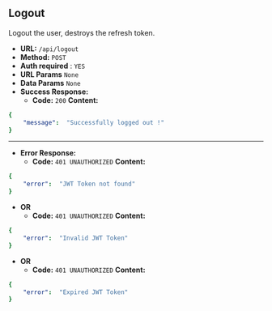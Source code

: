 ﻿**Logout**
----
  Logout the user, destroys the refresh token.
* **URL:**  `/api/logout`
* **Method:** `POST`
* **Auth required** : `YES`
* **URL Params** `None`
* **Data Params** `None`
* **Success Response:**
  * **Code:** `200`
    **Content:**
```yaml
{
    "message":  "Successfully logged out !"
}
```
---
* **Error Response:**
   * **Code:** `401 UNAUTHORIZED`
    **Content:**
```yaml
{
    "error":  "JWT Token not found"
}
```
* **OR**
  * **Code:** `401 UNAUTHORIZED`
    **Content:**
```yaml
{
    "error":  "Invalid JWT Token"
}
```
* **OR**
  * **Code:** `401 UNAUTHORIZED`
    **Content:**
```yaml
{
    "error":  "Expired JWT Token"
}
```
